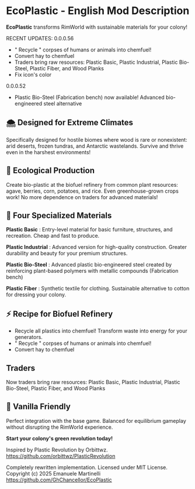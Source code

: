 # EcoPlastic - English Mod Description

**EcoPlastic** transforms RimWorld with sustainable materials for your colony!

RECENT UPDATES:
0.0.0.56 
  - " Recycle " corpses of humans or animals into chemfuel!
  - Convert hay to chemfuel
  - Traders bring raw resources: Plastic Basic, Plastic Industrial, Plastic Bio-Steel, Plastic Fiber, and Wood Planks
  - Fix icon's color

0.0.0.52 
  - Plastic Bio-Steel (Fabrication bench) now available! Advanced bio-engineered steel alternative


## 🌨️ **Designed for Extreme Climates**
Specifically designed for hostile biomes where wood is rare or nonexistent: arid deserts, frozen tundras, and Antarctic wastelands. Survive and thrive even in the harshest environments!

## 🌱 **Ecological Production**
Create bio-plastic at the biofuel refinery from common plant resources: agave, berries, corn, potatoes, and rice. Even greenhouse-grown crops work! No more dependence on traders for advanced materials!

## 🔧 **Four Specialized Materials**

**Plastic Basic** :
Entry-level material for basic furniture, structures, and recreation. Cheap and fast to produce.

**Plastic Industrial** :
Advanced version for high-quality construction. Greater durability and beauty for your premium structures.

**Plastic Bio-Steel** :
Advanced plastic bio-engineered steel created by reinforcing plant-based polymers with metallic compounds (Fabrication bench)

**Plastic Fiber** :
Synthetic textile for clothing. Sustainable alternative to cotton for dressing your colony.

## ⚡ **Recipe for Biofuel Refinery**
- Recycle all plastics into chemfuel! Transform waste into energy for your generators.
- " Recycle " corpses of humans or animals into chemfuel!
- Convert hay to chemfuel

## Traders ##
Now traders bring raw resources: Plastic Basic, Plastic Industrial, Plastic Bio-Steel, Plastic Fiber, and Wood Planks

## 🎯 **Vanilla Friendly**
Perfect integration with the base game. Balanced for equilibrium gameplay without disrupting the RimWorld experience.

**Start your colony's green revolution today!**

Inspired by Plastic Revolution by Orbittwz.
https://github.com/orbittwz/PlasticRevolution

Completely rewritten implementation.
Licensed under MIT License.
Copyright (c) 2025 Emanuele Martinelli
https://github.com/GhChancellor/EcoPlastic
